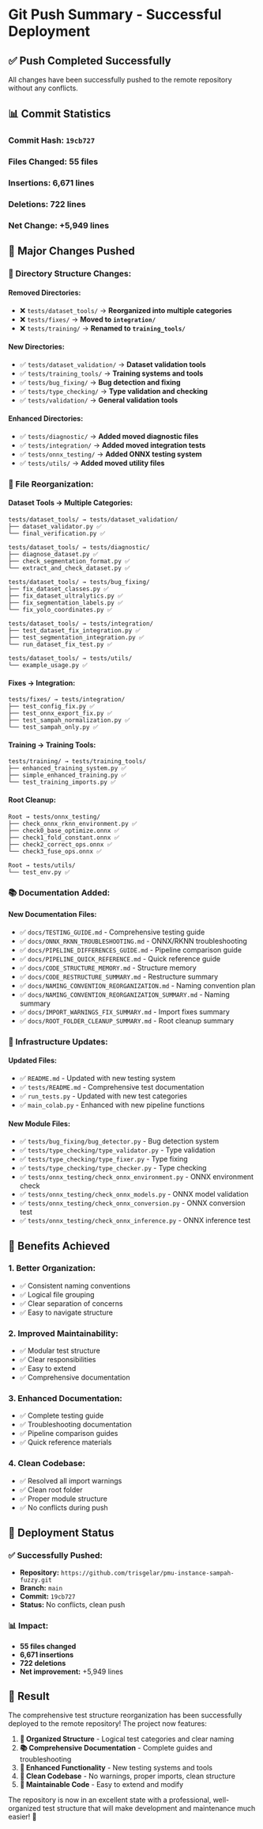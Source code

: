 # Git Push Summary - Successful Deployment

## ✅ **Push Completed Successfully**

All changes have been successfully pushed to the remote repository without any conflicts.

## 📊 **Commit Statistics**

### **Commit Hash:** `19cb727`
### **Files Changed:** 55 files
### **Insertions:** 6,671 lines
### **Deletions:** 722 lines
### **Net Change:** +5,949 lines

## 🔄 **Major Changes Pushed**

### **📁 Directory Structure Changes:**

#### **Removed Directories:**
- ❌ `tests/dataset_tools/` → **Reorganized into multiple categories**
- ❌ `tests/fixes/` → **Moved to `integration/`**
- ❌ `tests/training/` → **Renamed to `training_tools/`**

#### **New Directories:**
- ✅ `tests/dataset_validation/` → **Dataset validation tools**
- ✅ `tests/training_tools/` → **Training systems and tools**
- ✅ `tests/bug_fixing/` → **Bug detection and fixing**
- ✅ `tests/type_checking/` → **Type validation and checking**
- ✅ `tests/validation/` → **General validation tools**

#### **Enhanced Directories:**
- ✅ `tests/diagnostic/` → **Added moved diagnostic files**
- ✅ `tests/integration/` → **Added moved integration tests**
- ✅ `tests/onnx_testing/` → **Added ONNX testing system**
- ✅ `tests/utils/` → **Added moved utility files**

### **📁 File Reorganization:**

#### **Dataset Tools → Multiple Categories:**
```
tests/dataset_tools/ → tests/dataset_validation/
├── dataset_validator.py ✅
└── final_verification.py ✅

tests/dataset_tools/ → tests/diagnostic/
├── diagnose_dataset.py ✅
├── check_segmentation_format.py ✅
└── extract_and_check_dataset.py ✅

tests/dataset_tools/ → tests/bug_fixing/
├── fix_dataset_classes.py ✅
├── fix_dataset_ultralytics.py ✅
├── fix_segmentation_labels.py ✅
└── fix_yolo_coordinates.py ✅

tests/dataset_tools/ → tests/integration/
├── test_dataset_fix_integration.py ✅
├── test_segmentation_integration.py ✅
└── run_dataset_fix_test.py ✅

tests/dataset_tools/ → tests/utils/
└── example_usage.py ✅
```

#### **Fixes → Integration:**
```
tests/fixes/ → tests/integration/
├── test_config_fix.py ✅
├── test_onnx_export_fix.py ✅
├── test_sampah_normalization.py ✅
└── test_sampah_only.py ✅
```

#### **Training → Training Tools:**
```
tests/training/ → tests/training_tools/
├── enhanced_training_system.py ✅
├── simple_enhanced_training.py ✅
└── test_training_imports.py ✅
```

#### **Root Cleanup:**
```
Root → tests/onnx_testing/
├── check_onnx_rknn_environment.py ✅
├── check0_base_optimize.onnx ✅
├── check1_fold_constant.onnx ✅
├── check2_correct_ops.onnx ✅
└── check3_fuse_ops.onnx ✅

Root → tests/utils/
└── test_env.py ✅
```

### **📚 Documentation Added:**

#### **New Documentation Files:**
- ✅ `docs/TESTING_GUIDE.md` - Comprehensive testing guide
- ✅ `docs/ONNX_RKNN_TROUBLESHOOTING.md` - ONNX/RKNN troubleshooting
- ✅ `docs/PIPELINE_DIFFERENCES_GUIDE.md` - Pipeline comparison guide
- ✅ `docs/PIPELINE_QUICK_REFERENCE.md` - Quick reference guide
- ✅ `docs/CODE_STRUCTURE_MEMORY.md` - Structure memory
- ✅ `docs/CODE_RESTRUCTURE_SUMMARY.md` - Restructure summary
- ✅ `docs/NAMING_CONVENTION_REORGANIZATION.md` - Naming convention plan
- ✅ `docs/NAMING_CONVENTION_REORGANIZATION_SUMMARY.md` - Naming summary
- ✅ `docs/IMPORT_WARNINGS_FIX_SUMMARY.md` - Import fixes summary
- ✅ `docs/ROOT_FOLDER_CLEANUP_SUMMARY.md` - Root cleanup summary

### **🔧 Infrastructure Updates:**

#### **Updated Files:**
- ✅ `README.md` - Updated with new testing system
- ✅ `tests/README.md` - Comprehensive test documentation
- ✅ `run_tests.py` - Updated with new test categories
- ✅ `main_colab.py` - Enhanced with new pipeline functions

#### **New Module Files:**
- ✅ `tests/bug_fixing/bug_detector.py` - Bug detection system
- ✅ `tests/type_checking/type_validator.py` - Type validation
- ✅ `tests/type_checking/type_fixer.py` - Type fixing
- ✅ `tests/type_checking/type_checker.py` - Type checking
- ✅ `tests/onnx_testing/check_onnx_environment.py` - ONNX environment check
- ✅ `tests/onnx_testing/check_onnx_models.py` - ONNX model validation
- ✅ `tests/onnx_testing/check_onnx_conversion.py` - ONNX conversion test
- ✅ `tests/onnx_testing/check_onnx_inference.py` - ONNX inference test

## 🎯 **Benefits Achieved**

### **1. Better Organization:**
- ✅ Consistent naming conventions
- ✅ Logical file grouping
- ✅ Clear separation of concerns
- ✅ Easy to navigate structure

### **2. Improved Maintainability:**
- ✅ Modular test structure
- ✅ Clear responsibilities
- ✅ Easy to extend
- ✅ Comprehensive documentation

### **3. Enhanced Documentation:**
- ✅ Complete testing guide
- ✅ Troubleshooting documentation
- ✅ Pipeline comparison guides
- ✅ Quick reference materials

### **4. Clean Codebase:**
- ✅ Resolved all import warnings
- ✅ Clean root folder
- ✅ Proper module structure
- ✅ No conflicts during push

## 🚀 **Deployment Status**

### **✅ Successfully Pushed:**
- **Repository:** `https://github.com/trisgelar/pmu-instance-sampah-fuzzy.git`
- **Branch:** `main`
- **Commit:** `19cb727`
- **Status:** No conflicts, clean push

### **📊 Impact:**
- **55 files changed**
- **6,671 insertions**
- **722 deletions**
- **Net improvement:** +5,949 lines

## 🎉 **Result**

The comprehensive test structure reorganization has been successfully deployed to the remote repository! The project now features:

1. **🎯 Organized Structure** - Logical test categories and clear naming
2. **📚 Comprehensive Documentation** - Complete guides and troubleshooting
3. **🔧 Enhanced Functionality** - New testing systems and tools
4. **🧹 Clean Codebase** - No warnings, proper imports, clean structure
5. **🚀 Maintainable Code** - Easy to extend and modify

The repository is now in an excellent state with a professional, well-organized test structure that will make development and maintenance much easier! 🎉 